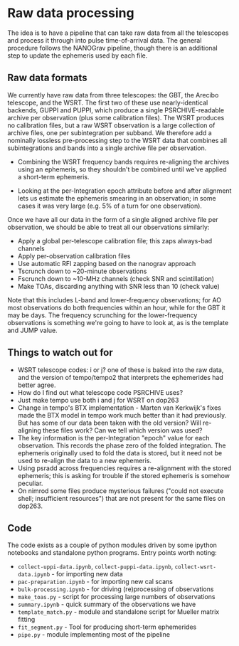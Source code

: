 Raw data processing
===================

The idea is to have a pipeline that can take raw data from all the telescopes and process it through into pulse time-of-arrival data. The general procedure follows the NANOGrav pipeline, though there is an additional step to update the ephemeris used by each file.

Raw data formats
----------------

We currently have raw data from three telescopes: the GBT, the Arecibo telescope, and the WSRT. The first two of these use nearly-identical backends, GUPPI and PUPPI, which produce a single PSRCHIVE-readable archive per observation (plus some calibration files). The WSRT produces no calibration files, but a raw WSRT observation is a large collection of archive files, one per subintegration per subband. We therefore add a nominally lossless pre-processing step to the WSRT data that combines all subintegrations and bands into a single archive file per observation.

* Combining the WSRT frequency bands requires re-aligning the archives using an ephemeris, so they shouldn't be combined until we've applied a short-term ephemeris.

* Looking at the per-Integration epoch attribute before and after alignment lets us estimate the ephemeris smearing in an observation; in some cases it was very large (e.g. 5% of a turn for one observation).

Once we have all our data in the form of a single aligned archive file per observation, we should be able to treat all our observations similarly:

* Apply a global per-telescope calibration file; this zaps always-bad channels
* Apply per-observation calibration files
* Use automatic RFI zapping based on the nanograv approach
* Tscrunch down to ~20-minute observations
* Fscrunch down to ~10-MHz channels (check SNR and scintillation)
* Make TOAs, discarding anything with SNR less than 10 (check value)

Note that this includes L-band and lower-frequency observations; for AO most observations do both frequencies within an hour, while for the GBT it may be days. The frequency scrunching for the lower-frequency observations is something we're going to have to look at, as is the template and JUMP value.


Things to watch out for
-----------------------

* WSRT telescope codes: i or j? one of these is baked into the raw data, and the version of tempo/tempo2 that interprets the ephemerides had better agree.
 * How do I find out what telescope code PSRCHIVE uses?
 * Just make tempo use both i and j for WSRT on dop263
* Change in tempo's BTX implementation - Marten van Kerkwijk's fixes made the BTX model in tempo work much better than it had previously. But has some of our data been taken with the old version? Will re-aligning these files work? Can we tell which version was used?
 * The key information is the per-Integration "epoch" value for each observation. This records the phase zero of the folded integration. The ephemeris originally used to fold the data is stored, but it need not be used to re-align the data to a new ephemeris.
 * Using psradd across frequencies requires a re-alignment with the stored ephemeris; this is asking for trouble if the stored ephemeris is somehow peculiar.
* On nimrod some files produce mysterious failures ("could not execute shell; insufficient resources") that are not present for the same files on dop263.

Code
----

The code exists as a couple of python modules driven by some ipython notebooks and standalone python programs. Entry points worth noting:

* `collect-uppi-data.ipynb`, `collect-puppi-data.ipynb`, `collect-wsrt-data.ipynb` - for importing new data
* `pac-preparation.ipynb` - for importing new cal scans
* `bulk-processing.ipynb` - for driving (re)processing of observations
* `make_toas.py` - script for processing large numbers of observations
* `summary.ipynb` - quick summary of the observations we have
* `template_match.py` - module and standalone script for Mueller matrix fitting
* `fit_segment.py` - Tool for producing short-term ephemerides
* `pipe.py` - module implementing most of the pipeline
